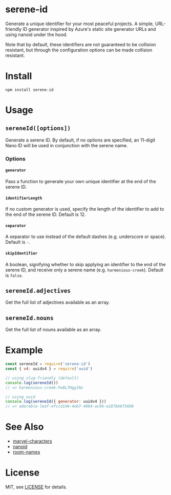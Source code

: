 # serene-id

Generate a unique identifier for your most peaceful projects. A simple, URL-friendly ID generator inspired by Azure's static site generator URLs and using nanoid under the hood.

Note that by default, these identifiers are not guaranteed to be collision resistant, but through the configuration options can be made collision resistant.

# Install

`npm install serene-id`

# Usage

## `sereneId([options])`

Generate a serene ID. By default, if no options are specified, an 11-digit Nano ID will be used in conjunction with the serene name.

### Options

#### `generator`

Pass a function to generate your own unique identifier at the end of the serene ID.

#### `identifierLength`

If no custom generator is used, specify the length of the identifier to add to the end of the serene ID. Default is 12.

#### `separator`

A separator to use instead of the default dashes (e.g. underscore or space). Default is `-`.

#### `skipIdentifier`

A boolean, signifying whether to skip applying an identifier to the end of the serene ID, and receive only a serene name (e.g. `harmonious-creek`). Default is `false`.

## `sereneId.adjectives`

Get the full list of adjectives available as an array.

## `sereneId.nouns`

Get the full list of nouns available as an array.

# Example

```js
const sereneId = require('serene-id')
const { v4: uuidv4 } = require('uuid')

// using slug-friendly (default)
console.log(sereneId())
// => harmonious-creek-Fw0LTHgglNz

// using uuid
console.log(sereneId({ generator: uuidv4 }))
// => adorable-leaf-efccd1d4-4eb7-40b4-ac96-e187bb6f5608
```

# See Also

- [marvel-characters](https://github.com/mattdesl/marvel-characters)
- [nanoid](https://github.com/ai/nanoid)
- [room-names](https://github.com/flet/room-names)

# License

MIT, see [LICENSE](http://github.com/balman/serene-id/blob/master/LICENSE) for details.
